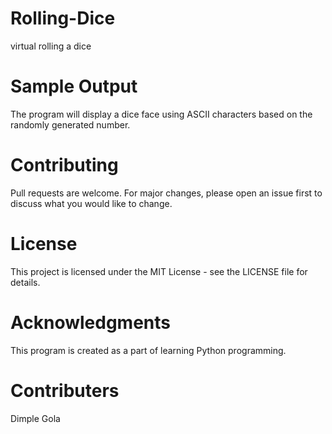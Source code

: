 # Rolling-Dice
virtual rolling a dice

# Sample Output
The program will display a dice face using ASCII characters based on the randomly generated number.

# Contributing
Pull requests are welcome. For major changes, please open an issue first to discuss what you would like to change.

# License
This project is licensed under the MIT License - see the LICENSE file for details.

# Acknowledgments
This program is created as a part of learning Python programming. 

# Contributers
Dimple Gola
